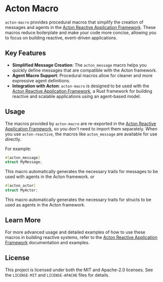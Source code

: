 # Acton Macro

`acton-macro` provides procedural macros that simplify the creation of messages and agents in the [Acton Reactive Application Framework](https://github.com/Govcraft/acton-reactive). These macros reduce boilerplate and make your code more concise, allowing you to focus on building reactive, event-driven applications.

## Key Features

- **Simplified Message Creation**: The `acton_message` macro helps you quickly define messages that are compatible with the Acton framework.
- **Agent Macro Support**: Procedural macros allow for cleaner and more expressive agent definitions.
- **Integration with Acton**: `acton-macro` is designed to be used with the [Acton Reactive Application Framework](https://github.com/Govcraft/acton-reactive), a Rust framework for building reactive and scalable applications using an agent-based model.

## Usage

The macros provided by `acton-macro` are re-exported in the [Acton Reactive Application Framework](https://github.com/Govcraft/acton-reactive), so you don't need to import them separately. When you use `acton-reactive`, the macros like `acton_message` are available for use directly.

For example:

```rust
#[acton_message]
struct MyMessage;
```

This macro automatically generates the necessary traits for messages to be used with agents in the Acton framework.
or
```rust
#[acton_actor]
struct MyActor;
```
This macro automatically generates the necessary traits for structs to be used as agents in the Acton framework.

## Learn More

For more advanced usage and detailed examples of how to use these macros in building reactive systems, refer to the [Acton Reactive Application Framework](https://github.com/Govcraft/acton-reactive) documentation and examples.

## License

This project is licensed under both the MIT and Apache-2.0 licenses. See the `LICENSE-MIT` and `LICENSE-APACHE` files for details.
